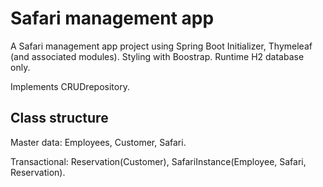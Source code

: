 # Safari management app

A Safari management app project using Spring Boot Initializer, Thymeleaf (and associated modules).
Styling with Boostrap. Runtime H2 database only. 

Implements CRUDrepository. 

## Class structure

Master data: Employees, Customer, Safari. 

Transactional: Reservation(Customer), SafariInstance(Employee, Safari, Reservation).


